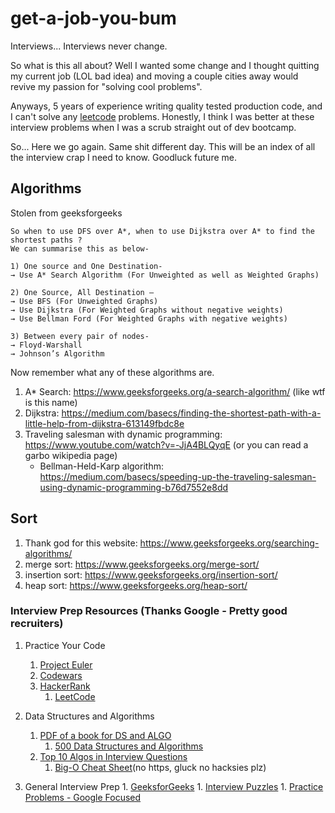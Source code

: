 # get-a-job-you-bum
Interviews... Interviews never change.

So what is this all about? Well I wanted some change and I thought quitting my current job (LOL bad idea) and moving a couple cities away would revive my passion for "solving cool problems". 

Anyways, 5 years of experience writing quality tested production code, and I can't solve any [leetcode](https://leetcode.com/) problems. Honestly, I think I was better at these interview problems when I was a scrub straight out of dev bootcamp.

So... Here we go again. Same shit different day. This will be an index of all the interview crap I need to know. Goodluck future me.


## Algorithms

Stolen from geeksforgeeks
```
So when to use DFS over A*, when to use Dijkstra over A* to find the shortest paths ?
We can summarise this as below-

1) One source and One Destination-
→ Use A* Search Algorithm (For Unweighted as well as Weighted Graphs)

2) One Source, All Destination –
→ Use BFS (For Unweighted Graphs)
→ Use Dijkstra (For Weighted Graphs without negative weights)
→ Use Bellman Ford (For Weighted Graphs with negative weights)

3) Between every pair of nodes-
→ Floyd-Warshall
→ Johnson’s Algorithm
```

Now remember what any of these algorithms are. 
1. A* Search: https://www.geeksforgeeks.org/a-search-algorithm/ (like wtf is this name)
1. Dijkstra: https://medium.com/basecs/finding-the-shortest-path-with-a-little-help-from-dijkstra-613149fbdc8e 
1. Traveling salesman with dynamic programming: https://www.youtube.com/watch?v=-JjA4BLQyqE (or you can read a garbo wikipedia page) 
    - Bellman-Held-Karp algorithm: https://medium.com/basecs/speeding-up-the-traveling-salesman-using-dynamic-programming-b76d7552e8dd


## Sort

1. Thank god for this website: https://www.geeksforgeeks.org/searching-algorithms/
1. merge sort: https://www.geeksforgeeks.org/merge-sort/
1. insertion sort: https://www.geeksforgeeks.org/insertion-sort/
1. heap sort: https://www.geeksforgeeks.org/heap-sort/





### Interview Prep Resources (Thanks Google - Pretty good recruiters)

1. Practice Your Code
    1. [Project Euler](https://projecteuler.net/)
    1. [Codewars](https://www.codewars.com/) 
    1. [HackerRank](https://www.hackerrank.com/)
		1. [LeetCode](https://leetcode.com/)

1. Data Structures and Algorithms
    1. [PDF of a book for DS and ALGO](https://apps2.mdp.ac.id/perpustakaan/ebook/Karya%20Umum/Dsa.pdf)
		1. [500 Data Structures and Algorithms](https://techiedelight.quora.com/500-Data-Structures-and-Algorithms-interview-questions-and-their-solutions?share=1&utm_medium=email&utm_source=hackernewsletter&utm_term=code)
    1. [Top 10 Algos in Interview Questions](https://www.geeksforgeeks.org/top-10-algorithms-in-interview-questions/)
		1. [Big-O Cheat Sheet](http://bigocheatsheet.com/)(no https, gluck no hacksies plz)
1. General Interview Prep
		1. [GeeksforGeeks](https://www.geeksforgeeks.org/)
		1. [Interview Puzzles](https://www.geeksforgeeks.org/category/puzzles/)
		1. [Practice Problems - Google Focused](https://practice.geeksforgeeks.org/explore/?company%5B%5D=Google&page=1&sortBy=accuracy)